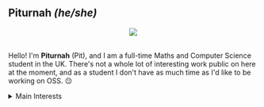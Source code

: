 ## Piturnah *(he/she)*

<div align="center">
  <a href="https://github.com/Piturnah?tab=repositories">
    <img src="https://github-readme-stats.vercel.app/api?username=Piturnah&theme=gotham&count_private=true&custom_title=Piturnah's%20GitHub%20Stats">
  </a>
</div>
<br>

Hello! I'm **Piturnah** (Pit), and I am a full-time Maths and Computer Science student in the UK. There's not a whole lot of interesting work public on here at the moment, and as a student I don't have as much time as I'd like to be working on OSS. 😔

<details>
  <p><summary>Main Interests</summary></p>
  <ul>
    <li>Rust</li>
    <li>Compiler development</li>
    <li>Frontend</li>
  </ul>
</details>
